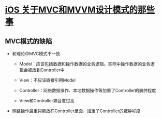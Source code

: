 # [iOS 关于MVC和MVVM设计模式的那些事](http://www.jianshu.com/p/caaa173071f3)

## MVC模式的缺陷

* 和理论中MVC模式不一致

  * Model：应该包括数据和操作数据的业务逻辑。实际中操作数据的业务逻辑会被放到Controller中
  * View：不应该直接引用Model
  * Controller：网络数据操作、本地数据操作等加重了Controller的臃肿程度

  * View和Controller耦合度过高

* 网络操作最重只能放在Controller里面，加重了Controller的臃肿程度



